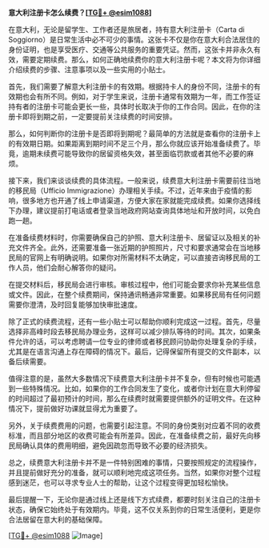 **意大利注册卡怎么续费？[[TG💪+ @esim1088](https://t.me/s/esim1088)]**

在意大利，无论是留学生、工作者还是旅居者，持有意大利注册卡（Carta di Soggiorno）是日常生活中必不可少的事情。这张卡不仅是你在意大利合法居住的身份证明，也是享受医疗、交通等公共服务的重要凭证。然而，这张卡并非永久有效，需要定期续费。那么，如何正确地续费你的意大利注册卡呢？本文将为你详细介绍续费的步骤、注意事项以及一些实用的小贴士。

首先，我们需要了解意大利注册卡的有效期。根据持卡人的身份不同，注册卡的有效期也会有所不同。例如，对于学生来说，注册卡通常有效期为一年，而工作签证持有者的注册卡可能会更长一些，具体时长取决于你的工作合同。因此，在你的注册卡即将到期之前，一定要提前关注续费的时间安排。

那么，如何判断你的注册卡是否即将到期呢？最简单的方法就是查看你的注册卡上的有效期日期。如果距离到期时间不足三个月，那么你就应该开始准备续费了。毕竟，逾期未续费可能导致你的居留资格失效，甚至面临罚款或者其他不必要的麻烦。

接下来，我们来谈谈续费的具体流程。一般来说，续费意大利注册卡需要前往当地的移民局（Ufficio Immigrazione）办理相关手续。不过，近年来由于疫情的影响，很多地方也开通了线上申请渠道，方便大家在家就能完成续费。如果你选择线下办理，建议提前打电话或者登录当地政府网站查询具体地址和开放时间，以免白跑一趟。

在准备续费材料时，你需要确保自己的护照、意大利注册卡、居留证以及相关的补充文件齐全。此外，还需要准备一张近期的护照照片，尺寸和要求通常会在当地移民局的官网上有明确说明。如果你对所需材料不太确定，可以直接咨询移民局的工作人员，他们会耐心解答你的疑问。

在提交材料后，移民局会进行审核。审核过程中，他们可能会要求你补充某些信息或文件。因此，在整个续费期间，保持通讯畅通非常重要。如果移民局有任何问题需要你澄清，及时回复能够加快审批速度。

除了正式的续费流程，还有一些小贴士可以帮助你顺利完成这一过程。首先，尽量选择非高峰时段去移民局办理业务，这样可以减少排队等待的时间。其次，如果条件允许的话，可以考虑聘请一位专业的律师或者移民顾问协助你处理复杂的手续，尤其是在语言沟通上存在障碍的情况下。最后，记得保留所有提交的文件副本，以备后续需要。

值得注意的是，虽然大多数情况下续费意大利注册卡并不复杂，但有时候也可能遇到一些特殊情况。比如，如果你的工作合同发生了变化，或者你计划在意大利停留的时间超过了最初预计的时间，那么在续费时就需要提供额外的证明文件。在这种情况下，提前做好功课就显得尤为重要了。

另外，关于续费费用的问题，也需要引起注意。不同的身份类别对应着不同的收费标准，而且部分地区的收费可能会有所差异。因此，在准备续费之前，最好先向移民局确认具体的费用明细，避免因疏忽而导致不必要的经济损失。

总之，续费意大利注册卡并不是一件特别困难的事情，只要按照规定的流程操作，并且提前做好充分的准备，就可以顺利地完成这项任务。当然，如果你对整个过程感到迷茫，也可以寻求专业人士的帮助，让这个过程变得更加轻松愉快。

最后提醒一下，无论你是通过线上还是线下方式续费，都要时刻关注自己的注册卡状态，确保它始终处于有效期内。毕竟，这不仅关系到你的日常生活便利，更是你合法居留在意大利的基础保障。

[[TG💪+ @esim1088](https://t.me/s/esim1088) ![Image](https://i.postimg.cc/4NQfJmqS/Snipaste-2025-05-13-00-14-12.png)]